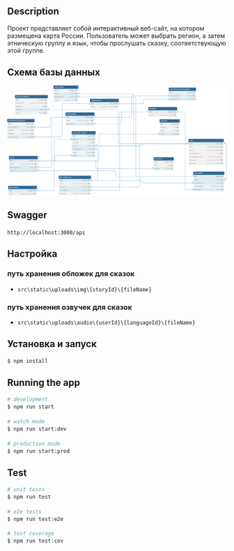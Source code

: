 ## Description

Проект представляет собой интерактивный веб-сайт, на котором размещена карта России. Пользователь может выбрать регион, а затем этническую группу и язык, чтобы прослушать сказку, соответствующую этой группе.

## Схема базы данных

![interactive_map_db.svg](./diagrams/interactive_Map_schema.svg)

## Swagger

`http://localhost:3000/api`

## Настройка

### путь хранения обложек для сказок

- `src\static\uploads\img\{storyId}\{fileName}`

### путь хранения озвучек для сказок

- `src\static\uploads\audio\{userId}\{languageId}\{fileName}`

## Установка и запуск

```bash
$ npm install
```

## Running the app

```bash
# development
$ npm run start

# watch mode
$ npm run start:dev

# production mode
$ npm run start:prod
```

## Test

```bash
# unit tests
$ npm run test

# e2e tests
$ npm run test:e2e

# test coverage
$ npm run test:cov
```
